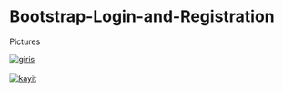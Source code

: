 # Bootstrap-Login-and-Registration

Pictures

<a href="https://postimg.org/image/ekjkb007f/" target="_blank"><img src="https://s25.postimg.org/jj72pj40f/giris.png" alt="giris"/></a><br/><br/>
<a href="https://postimg.org/image/3kyczep7v/" target="_blank"><img src="https://s25.postimg.org/3kyczep7z/kayit.png" alt="kayit"/></a><br/><br/>
